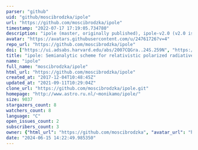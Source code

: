 ```yaml
---
parser: "github"
uid: "github/moscibrodzka/ipole"
url: "https://github.com/moscibrodzka/ipole"
timestamp: "2022-07-17 17:19:05.734780"
description: "ipole (master, originally published), ipole-v2.0 (v2.0 is more compact with additional features). This is the original repository for the ipole code. "
avatar: "https://avatars.githubusercontent.com/u/24761726?v=4"
repo_url: "https://github.com/moscibrodzka/ipole"
doi: ["https://ui.adsabs.harvard.edu/abs/2007CQGra..24S.259N", "https://ui.adsabs.harvard.edu/abs/2018MNRAS.475...43M", "https://ui.adsabs.harvard.edu/abs/2018ascl.soft04002M/abstract"]
title: "ipole: Semianalytic scheme for relativistic polarized radiative transport"
name: "ipole"
full_name: "moscibrodzka/ipole"
html_url: "https://github.com/moscibrodzka/ipole"
created_at: "2017-12-04T10:48:45Z"
updated_at: "2021-09-11T10:29:04Z"
clone_url: "https://github.com/moscibrodzka/ipole.git"
homepage: "http://www.astro.ru.nl/~monikamo/ipole/"
size: 9037
stargazers_count: 8
watchers_count: 8
language: "C"
open_issues_count: 2
subscribers_count: 3
owner: {"html_url": "https://github.com/moscibrodzka", "avatar_url": "https://avatars.githubusercontent.com/u/24761726?v=4", "login": "moscibrodzka", "type": "User"}
date: "2024-06-15 14:22:49.985350"
---
```


